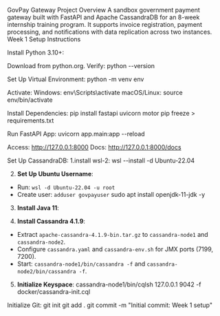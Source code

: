 GovPay Gateway Project
Overview
A sandbox government payment gateway built with FastAPI and Apache CassandraDB for an 8-week internship training program. It supports invoice registration, payment processing, and notifications with data replication across two instances.
Week 1 Setup Instructions

Install Python 3.10+:

Download from python.org.
Verify: python --version


Set Up Virtual Environment:
python -m venv env


Activate:
Windows: env\Scripts\activate
macOS/Linux: source env/bin/activate




Install Dependencies:
pip install fastapi uvicorn motor
pip freeze > requirements.txt


Run FastAPI App:
uvicorn app.main:app --reload


Access: http://127.0.0.1:8000
Docs: http://127.0.0.1:8000/docs


Set Up CassandraDB:
1.install wsl-2:
wsl --install -d Ubuntu-22.04

2. **Set Up Ubuntu Username**:
- Run: `wsl -d Ubuntu-22.04 -u root`
- Create user: `adduser govpayuser`
sudo apt install openjdk-11-jdk -y

3. **Install Java 11**:


4. **Install Cassandra 4.1.9**:
- Extract `apache-cassandra-4.1.9-bin.tar.gz` to `cassandra-node1` and `cassandra-node2`.
- Configure `cassandra.yaml` and `cassandra-env.sh` for JMX ports (7199, 7200).
- Start: `cassandra-node1/bin/cassandra -f` and `cassandra-node2/bin/cassandra -f`.

5. **Initialize Keyspace**:
cassandra-node1/bin/cqlsh 127.0.0.1 9042 -f docker/cassandra-init.cql

Initialize Git:
git init
git add .
git commit -m "Initial commit: Week 1 setup"


